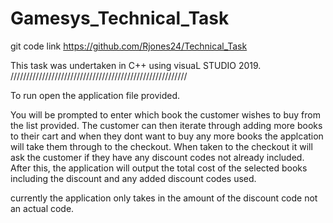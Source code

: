 # Gamesys_Technical_Task
 
git code link https://github.com/Rjones24/Technical_Task

This task was undertaken in C++ using visuaL STUDIO 2019.
////////////////////////////////////////////////////////

To run open the application file provided.

You will be prompted to enter which book the customer wishes to buy from the list provided.
The customer can then iterate through adding more books to their cart and when 
they dont want to buy any more books the applcation will take them through to the checkout.
When taken to the checkout it will ask the customer if they have any discount codes not already included.
After this, the application will output the total cost of the selected books including the discount and any added discount codes used.

currently the application only takes in the amount of the discount code not an actual code.
